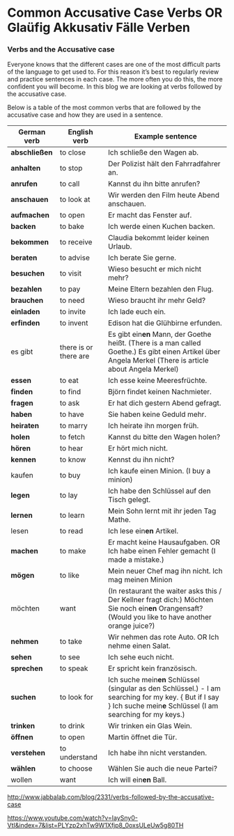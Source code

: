 # Common Accusative Case Verbs  OR Glaüfig Akkusativ Fälle Verben 

### Verbs and the Accusative case

Everyone knows that the different cases are one of the most difficult parts of the language to get used to. For this reason it’s best to regularly review and practice sentences in each case. The more often you do this, the more confident you will become. In this blog we are looking at verbs followed by the accusative case.

Below is a table of the most common verbs that are followed by the accusative case and how they are used in a sentence.

| **German verb** | English verb          | Example sentence                         |
| --------------- | --------------------- | ---------------------------------------- |
| **abschließen** | to close              | Ich schließe den Wagen ab.               |
| **anhalten**    | to stop               | Der Polizist hält den Fahrradfahrer an.  |
| **anrufen**     | to call               | Kannst du ihn bitte anrufen?             |
| **anschauen**   | to look at            | Wir werden den Film heute Abend anschauen. |
| **aufmachen**   | to open               | Er macht das Fenster auf.                |
| **backen**      | to bake               | Ich werde einen Kuchen backen.           |
| **bekommen**    | to receive            | Claudia bekommt leider keinen Urlaub.    |
| **beraten**     | to advise             | Ich berate Sie gerne.                    |
| **besuchen**    | to visit              | Wieso besucht er mich nicht mehr?        |
| **bezahlen**    | to pay                | Meine Eltern bezahlen den Flug.          |
| **brauchen**    | to need               | Wieso braucht ihr mehr Geld?             |
| **einladen**    | to invite             | Ich lade euch ein.                       |
| **erfinden**    | to invent             | Edison hat die Glühbirne erfunden.       |
| es gibt         | there is or there are | Es gibt ein**en** Mann, der Goethe heißt. (There is a man called Goethe.) Es gibt einen Artikel über Angela Merkel (There is article about Angela Merkel) |
| **essen**       | to eat                | Ich esse keine Meeresfrüchte.            |
| **finden**      | to find               | Björn findet keinen Nachmieter.          |
| **fragen**      | to ask                | Er hat dich gestern Abend gefragt.       |
| **haben**       | to have               | Sie haben keine Geduld mehr.             |
| **heiraten**    | to marry              | Ich heirate ihn morgen früh.             |
| **holen**       | to fetch              | Kannst du bitte den Wagen holen?         |
| **hören**       | to hear               | Er hört mich nicht.                      |
| **kennen**      | to know               | Kennst du ihn nicht?                     |
| kaufen          | to buy                | Ich kaufe einen Minion. (I buy a minion) |
| **legen**       | to lay                | Ich habe den Schlüssel auf den Tisch gelegt. |
| **lernen**      | to learn              | Mein Sohn lernt mit ihr jeden Tag Mathe. |
| lesen           | to read               | Ich lese ein**en** Artikel.              |
| **machen**      | to make               | Er macht keine Hausaufgaben. OR Ich habe einen Fehler gemacht (I made a mistake.) |
| **mögen**       | to like               | Mein neuer Chef mag ihn nicht. Ich mag meinen Minion |
| möchten         | want                  | (In restaurant the waiter asks this / Der Kellner fragt dich:) Möchten Sie noch ein**en** Orangensaft?  (Would you like to have another orange juice?) |
| **nehmen**      | to take               | Wir nehmen das rote Auto. OR Ich nehme einen Salat. |
| **sehen**       | to see                | Ich sehe euch nicht.                     |
| **sprechen**    | to speak              | Er spricht kein französisch.             |
| **suchen**      | to look for           | Ich suche mein**en** Schlüssel (singular as den Schlüssel.) - I am searching for my key. { But if I say }  Ich suche mein**e** Schlüssel (I am searching for my keys.) |
| **trinken**     | to drink              | Wir trinken ein Glas Wein.               |
| **öffnen**      | to open               | Martin öffnet die Tür.                   |
| **verstehen**   | to understand         | Ich habe ihn nicht verstanden.           |
| **wählen**      | to choose             | Wählen Sie auch die neue Partei?         |
| wollen          | want                  | Ich will ein**en** Ball.                 |



http://www.jabbalab.com/blog/2331/verbs-followed-by-the-accusative-case    

https://www.youtube.com/watch?v=IaySny0-VtI&index=7&list=PLYzp2xhTw9W1Xfjp8_0oxsULeUw5g80TH